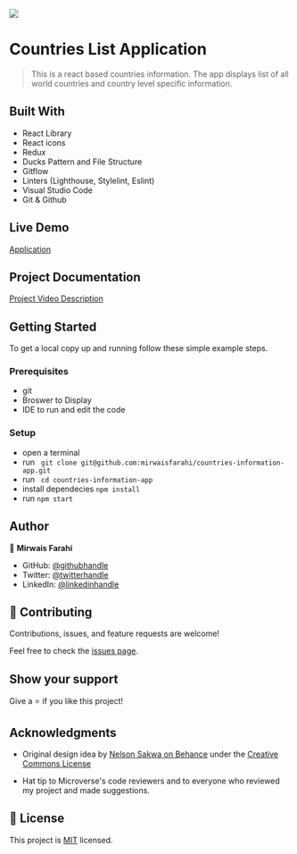 ![](https://img.shields.io/badge/Microverse-blueviolet) 

# Countries List Application

> This is a react based countries information. The app displays list of all world countries and country level specific information.

## Built With

- React Library
- React icons
- Redux
- Ducks Pattern and File Structure
- Gitflow
- Linters (Lighthouse, Stylelint, Eslint)
- Visual Studio Code
- Git & Github

## Live Demo
[Application](https://worldcountriesinformation.netlify.app/)

## Project Documentation
[Project Video Description](https://www.loom.com/share/33936647f40a447bb7947534d61d7e25)

## Getting Started

To get a local copy up and running follow these simple example steps.

### Prerequisites

- git
- Broswer to Display
- IDE to run and edit the code

### Setup

- open a terminal
- run ``` git clone git@github.com:mirwaisfarahi/countries-information-app.git```
- run ``` cd countries-information-app```
- install dependecies ``` npm install ```
- run ```npm start```

## Author

👤 **Mirwais Farahi**

- GitHub: [@githubhandle](https://github.com/mirwaisfarahi)
- Twitter: [@twitterhandle](https://twitter.com/farahi92)
- LinkedIn: [@linkedinhandle](https://www.linkedin.com/in/mirwais-farahi-a02100244/)


## 🤝 Contributing

Contributions, issues, and feature requests are welcome!

Feel free to check the [issues page](../../issues/).

## Show your support

Give a ⭐️ if you like this project!

## Acknowledgments
- Original design idea by [Nelson Sakwa on Behance](https://www.behance.net/gallery/31579789/Ballhead-App-%28Free-PSDs%29) under the [Creative Commons License](https://creativecommons.org/licenses/by-nc/4.0/)

- Hat tip to Microverse's code reviewers and to everyone who reviewed my project and made suggestions.

## 📝 License

This project is [MIT](./LICENSE) licensed.
